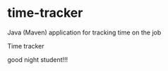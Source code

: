 # time-tracker
Java (Maven) application for tracking time on the job

Time tracker

good night student!!!
